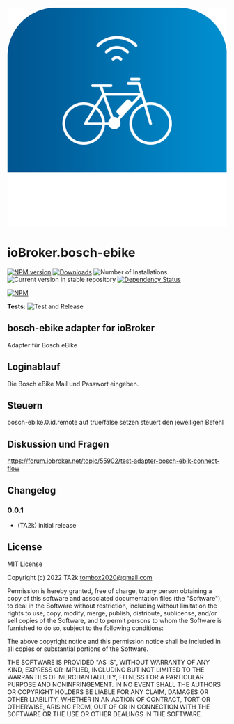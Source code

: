 ![Logo](admin/bosch-ebike.png)
# ioBroker.bosch-ebike

[![NPM version](https://img.shields.io/npm/v/iobroker.bosch-ebike.svg)](https://www.npmjs.com/package/iobroker.bosch-ebike)
[![Downloads](https://img.shields.io/npm/dm/iobroker.bosch-ebike.svg)](https://www.npmjs.com/package/iobroker.bosch-ebike)
![Number of Installations](https://iobroker.live/badges/bosch-ebike-installed.svg)
![Current version in stable repository](https://iobroker.live/badges/bosch-ebike-stable.svg)
[![Dependency Status](https://img.shields.io/david/TA2k/iobroker.bosch-ebike.svg)](https://david-dm.org/TA2k/iobroker.bosch-ebike)

[![NPM](https://nodei.co/npm/iobroker.bosch-ebike.png?downloads=true)](https://nodei.co/npm/iobroker.bosch-ebike/)

**Tests:** ![Test and Release](https://github.com/TA2k/ioBroker.bosch-ebike/workflows/Test%20and%20Release/badge.svg)

## bosch-ebike adapter for ioBroker

Adapter für Bosch eBike

## Loginablauf

Die Bosch eBike Mail und Passwort eingeben.

## Steuern

bosch-ebike.0.id.remote auf true/false setzen steuert den jeweiligen Befehl


## Diskussion und Fragen

<https://forum.iobroker.net/topic/55902/test-adapter-bosch-ebik-connect-flow>

## Changelog

### 0.0.1
* (TA2k) initial release

## License
MIT License

Copyright (c) 2022 TA2k <tombox2020@gmail.com>

Permission is hereby granted, free of charge, to any person obtaining a copy
of this software and associated documentation files (the "Software"), to deal
in the Software without restriction, including without limitation the rights
to use, copy, modify, merge, publish, distribute, sublicense, and/or sell
copies of the Software, and to permit persons to whom the Software is
furnished to do so, subject to the following conditions:

The above copyright notice and this permission notice shall be included in all
copies or substantial portions of the Software.

THE SOFTWARE IS PROVIDED "AS IS", WITHOUT WARRANTY OF ANY KIND, EXPRESS OR
IMPLIED, INCLUDING BUT NOT LIMITED TO THE WARRANTIES OF MERCHANTABILITY,
FITNESS FOR A PARTICULAR PURPOSE AND NONINFRINGEMENT. IN NO EVENT SHALL THE
AUTHORS OR COPYRIGHT HOLDERS BE LIABLE FOR ANY CLAIM, DAMAGES OR OTHER
LIABILITY, WHETHER IN AN ACTION OF CONTRACT, TORT OR OTHERWISE, ARISING FROM,
OUT OF OR IN CONNECTION WITH THE SOFTWARE OR THE USE OR OTHER DEALINGS IN THE
SOFTWARE.
